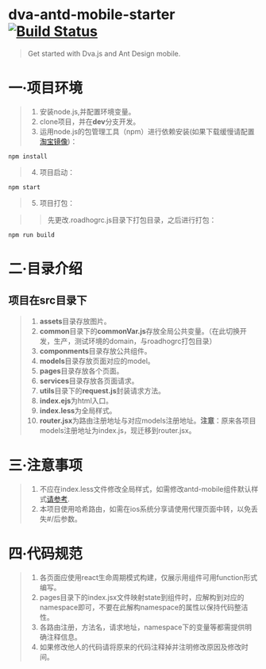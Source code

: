 # dva-antd-mobile-starter [![Build Status](https://travis-ci.org/xlsdg/dva-antd-mobile-starter.svg?branch=master)](https://travis-ci.org/xlsdg/dva-antd-mobile-starter)

> Get started with Dva.js and Ant Design mobile.

# 一·项目环境
> 1. 安装node.js,并配置环境变量。
> 2. clone项目，并在**dev**分支开发。
> 3. 运用node.js的包管理工具（npm）进行依赖安装(如果下载缓慢请配置[淘宝镜像](https://npm.taobao.org/))：
<pre><code>npm install</code></pre>
> 4. 项目启动：
<pre><code>npm start</code></pre>
> 5. 项目打包：

>> 先更改.roadhogrc.js目录下打包目录，之后进行打包：
<pre><code>npm run build</code></pre>

# 二·目录介绍

## 项目在src目录下

> 1. **assets**目录存放图片。
> 2. **common**目录下的**commonVar.js**存放全局公共变量。（在此切换开发，生产，测试环境的domain，与roadhogrc打包目录）
> 3. **componments**目录存放公共组件。
> 4. **models**目录存放页面对应的model。
> 5. **pages**目录存放各个页面。
> 6. **services**目录存放各页面请求。
> 7. **utils**目录下的**request.js**封装请求方法。
> 8. **index.ejs**为html入口。
> 9. **index.less**为全局样式。
> 10. **router.jsx**为路由注册地址与对应models注册地址。**注意**：原来各项目models注册地址为index.js，现迁移到router.jsx。

# 三·注意事项

> 1. 不应在index.less文件修改全局样式，如需修改antd-mobile组件默认样式[请参考](https://pro.ant.design/docs/style-cn#%E8%A6%86%E7%9B%96%E7%BB%84%E4%BB%B6%E6%A0%B7%E5%BC%8F).
> 2. 本项目使用哈希路由，如需在ios系统分享请使用代理页面中转，以免丢失#/后参数。

# 四·代码规范

> 1. 各页面应使用react生命周期模式构建，仅展示用组件可用function形式编写。
> 2. pages目录下的index.jsx文件映射state到组件时，应解构到对应的namespace即可，不要在此解构namespace的属性以保持代码整洁性。
> 3. 各路由注册，方法名，请求地址，namespace下的变量等都需提供明确注释信息。
> 4. 如果修改他人的代码请将原来的代码注释掉并注明修改原因及修改时间。

